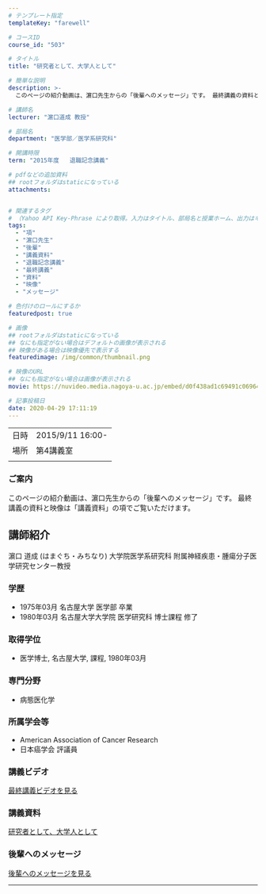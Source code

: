 ```yaml
---
# テンプレート指定
templateKey: "farewell"

# コースID
course_id: "503"

# タイトル
title: "研究者として、大学人として"

# 簡単な説明
description: >-
  このページの紹介動画は、濵口先生からの「後輩へのメッセージ」です。 最終講義の資料と映像は「講義資料」の項でご覧いただけます。 ....

# 講師名
lecturer: "濵口道成 教授"

# 部局名
department: "医学部／医学系研究科"

# 開講時限
term: "2015年度	退職記念講義"

# pdfなどの追加資料
## rootフォルダはstaticになっている
attachments:


# 関連するタグ
# （Yahoo API Key-Phrase により取得。入力はタイトル、部局名と授業ホーム、出力はキーフレーズ（tags））
tags:
  - "項"
  - "濵口先生"
  - "後輩"
  - "講義資料"
  - "退職記念講義"
  - "最終講義"
  - "資料"
  - "映像"
  - "メッセージ"

# 色付けのロールにするか
featuredpost: true

# 画像
## rootフォルダはstaticになっている
## なにも指定がない場合はデフォルトの画像が表示される
## 映像がある場合は映像優先で表示する
featuredimage: /img/common/thumbnail.png

# 映像のURL
## なにも指定がない場合は画像が表示される
movie: https://nuvideo.media.nagoya-u.ac.jp/embed/d0f438ad1c69491c06964631feadb80688c6a3b1

# 記事投稿日
date: 2020-04-29 17:11:19
---
```


|   |   |
|---|---|
| 日時 | 2015/9/11  16:00- |
| 場所 | 第4講義室 |
|   |   |


### ご案内

このページの紹介動画は、濵口先生からの「後輩へのメッセージ」です。 最終講義の資料と映像は「講義資料」の項でご覧いただけます。


## 講師紹介

濵口 道成 (はまぐち・みちなり) 大学院医学系研究科 附属神経疾患・腫瘍分子医学研究センター教授

### 学歴

* 1975年03月 名古屋大学 医学部 卒業
* 1980年03月 名古屋大学大学院 医学研究科 博士課程 修了

### 取得学位

* 医学博士, 名古屋大学, 課程, 1980年03月

### 専門分野

* 病態医化学

### 所属学会等

* American Association of Cancer Research
* 日本癌学会 評議員


### 講義ビデオ

<a href="https://nuvideo.media.nagoya-u.ac.jp/embed/d0f438ad1c69491c06964631feadb80688c6a3b1">最終講義ビデオを見る</a>

### 講義資料

[研究者として、大学人として](https://ocw.nagoya-u.jp/files/503/fw2015hamaguchi-sumi.pdf) 

### 後輩へのメッセージ

<a target="blank" href="https://nuvideo.media.nagoya-u.ac.jp/embed/40f62b3ba5feeca7f98da7c2ab11e2a806ad45e5">後輩へのメッセージを見る</a>



-----